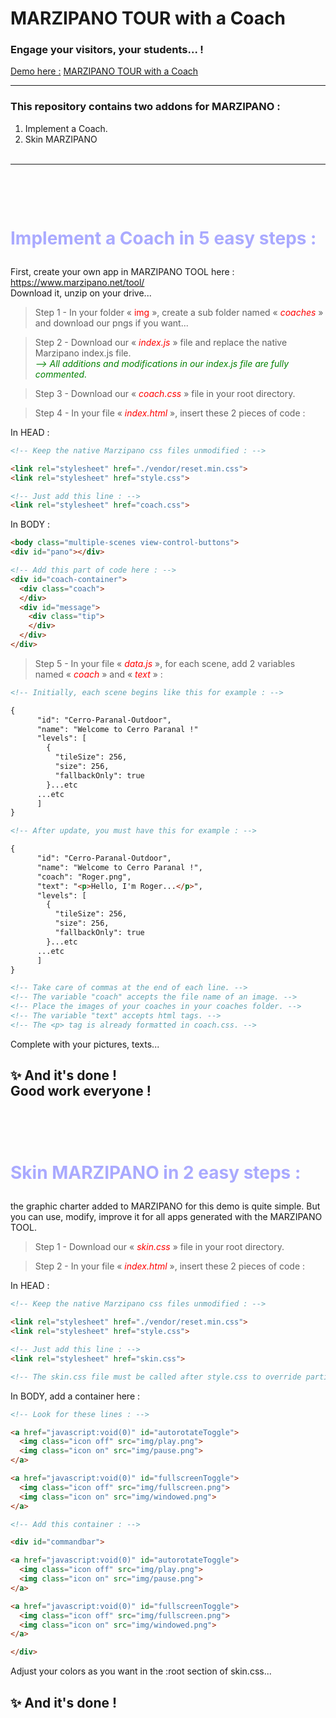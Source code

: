 # MARZIPANO TOUR with a Coach

### Engage your visitors, your students... !

<ins>Demo here :</ins> <a href="https://jp-pelletier.github.io/marzipano-tour-with-a-coach/">MARZIPANO TOUR with a Coach</a>

---

### This repository contains two addons for MARZIPANO :
1. Implement a Coach.
2. Skin MARZIPANO
<br><br>

---

# <br><p style="color:#aaaaff">Implement a Coach in 5 easy steps :<br></p>

First, create your own app in MARZIPANO TOOL here : <a href="https://www.marzipano.net/tool/" target="_blank">https://www.marzipano.net/tool/</a>
<br>Download it, unzip on your drive...

> Step 1 - In your folder «<font color="red">&nbsp;img&nbsp;</font>», create a sub folder named «&nbsp;<font color="red">*coaches*</font>&nbsp;» and download our pngs if you want...

> Step 2 - Download our «&nbsp;<font color="red">*index.js*</font>&nbsp;» file and replace the native Marzipano index.js file.<br><font color="green">*--> All additions and modifications in our index.js file are fully commented.*</font>

> Step 3 - Download our «&nbsp;<font color="red">*coach.css*</font>&nbsp;» file in your root directory.

> Step 4 - In your file «&nbsp;<font color="red">*index.html*</font>&nbsp;», insert these 2 pieces of code :

In HEAD :

```HTML
<!-- Keep the native Marzipano css files unmodified : -->

<link rel="stylesheet" href="./vendor/reset.min.css">
<link rel="stylesheet" href="style.css">

<!-- Just add this line : -->
<link rel="stylesheet" href="coach.css">
```
In BODY :

```HTML
<body class="multiple-scenes view-control-buttons">
<div id="pano"></div>

<!-- Add this part of code here : -->
<div id="coach-container">
  <div class="coach">
  </div>
  <div id="message">
    <div class="tip">
    </div>
  </div>
</div>
```
> Step 5 - In your file «&nbsp;<font color="red">*data.js*</font>&nbsp;», for each scene, add 2 variables named «&nbsp;<font color="red">*coach*</font>&nbsp;» and «&nbsp;<font color="red">*text*</font>&nbsp;» :

```HTML
<!-- Initially, each scene begins like this for example : -->

{
      "id": "Cerro-Paranal-Outdoor",
      "name": "Welcome to Cerro Paranal !"
      "levels": [
        {
          "tileSize": 256,
          "size": 256,
          "fallbackOnly": true
        }...etc
      ...etc
      ]
}

<!-- After update, you must have this for example : -->

{
      "id": "Cerro-Paranal-Outdoor",
      "name": "Welcome to Cerro Paranal !",
      "coach": "Roger.png",
      "text": "<p>Hello, I'm Roger...</p>",
      "levels": [
        {
          "tileSize": 256,
          "size": 256,
          "fallbackOnly": true
        }...etc
      ...etc
      ]
}

<!-- Take care of commas at the end of each line. -->
<!-- The variable "coach" accepts the file name of an image. -->
<!-- Place the images of your coaches in your coaches folder. -->
<!-- The variable "text" accepts html tags. -->
<!-- The <p> tag is already formatted in coach.css. -->
```

Complete with your pictures, texts...

## :sparkles: And it's done !<BR>Good work everyone !

# <br><p style="color:#aaaaff">Skin MARZIPANO in 2 easy steps :<br></p>

the graphic charter added to MARZIPANO for this demo is quite simple.
But you can use, modify, improve it for all apps generated with the MARZIPANO TOOL.

> Step 1 - Download our «&nbsp;<font color="red">*skin.css*</font>&nbsp;» file in your root directory.

> Step 2 - In your file «&nbsp;<font color="red">*index.html*</font>&nbsp;», insert these 2 pieces of code :

In HEAD :

```HTML
<!-- Keep the native Marzipano css files unmodified : -->

<link rel="stylesheet" href="./vendor/reset.min.css">
<link rel="stylesheet" href="style.css">

<!-- Just add this line : -->
<link rel="stylesheet" href="skin.css">

<!-- The skin.css file must be called after style.css to override partially the native code. -->
```

In BODY, add a container here :

```HTML
<!-- Look for these lines : -->

<a href="javascript:void(0)" id="autorotateToggle">
  <img class="icon off" src="img/play.png">
  <img class="icon on" src="img/pause.png">
</a>

<a href="javascript:void(0)" id="fullscreenToggle">
  <img class="icon off" src="img/fullscreen.png">
  <img class="icon on" src="img/windowed.png">
</a>

<!-- Add this container : -->

<div id="commandbar">

<a href="javascript:void(0)" id="autorotateToggle">
  <img class="icon off" src="img/play.png">
  <img class="icon on" src="img/pause.png">
</a>

<a href="javascript:void(0)" id="fullscreenToggle">
  <img class="icon off" src="img/fullscreen.png">
  <img class="icon on" src="img/windowed.png">
</a>

</div>
```
Adjust your colors as you want in the :root section of skin.css...
## :sparkles: And it's done !